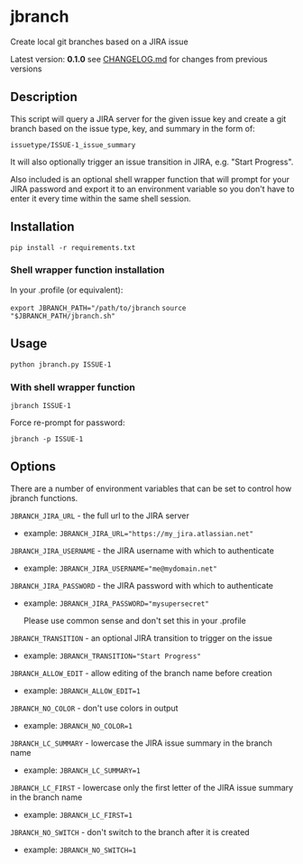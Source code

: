 # jbranch

Create local git branches based on a JIRA issue

Latest version: **0.1.0**
see [CHANGELOG.md](CHANGELOG.md) for changes from previous versions

## Description

This script will query a JIRA server for the given issue key and create a git branch based on the issue type, key, and summary in the form of:

`issuetype/ISSUE-1_issue_summary`

It will also optionally trigger an issue transition in JIRA, e.g. "Start Progress".

Also included is an optional shell wrapper function that will prompt for your JIRA password and export it to an environment variable so you don't have to enter it every time within the same shell session.

## Installation

`pip install -r requirements.txt`

### Shell wrapper function installation

In your .profile (or equivalent):

`export JBRANCH_PATH="/path/to/jbranch`
`source "$JBRANCH_PATH/jbranch.sh"`

## Usage

`python jbranch.py ISSUE-1`

### With shell wrapper function

`jbranch ISSUE-1`

Force re-prompt for password:

`jbranch -p ISSUE-1`

## Options

There are a number of environment variables that can be set to control how jbranch functions.

`JBRANCH_JIRA_URL` - the full url to the JIRA server

- example: `JBRANCH_JIRA_URL="https://my_jira.atlassian.net"`

`JBRANCH_JIRA_USERNAME` - the JIRA username with which to authenticate

- example: `JBRANCH_JIRA_USERNAME="me@mydomain.net"`

`JBRANCH_JIRA_PASSWORD` - the JIRA password with which to authenticate

- example: `JBRANCH_JIRA_PASSWORD="mysupersecret"`

  Please use common sense and don't set this in your .profile

`JBRANCH_TRANSITION` - an optional JIRA transition to trigger on the issue

- example: `JBRANCH_TRANSITION="Start Progress"`

`JBRANCH_ALLOW_EDIT` - allow editing of the branch name before creation

- example: `JBRANCH_ALLOW_EDIT=1`

`JBRANCH_NO_COLOR` - don't use colors in output

- example: `JBRANCH_NO_COLOR=1`

`JBRANCH_LC_SUMMARY` - lowercase the JIRA issue summary in the branch name

- example: `JBRANCH_LC_SUMMARY=1`

`JBRANCH_LC_FIRST` - lowercase only the first letter of the JIRA issue summary in the branch name

- example: `JBRANCH_LC_FIRST=1`

`JBRANCH_NO_SWITCH` - don't switch to the branch after it is created

- example: `JBRANCH_NO_SWITCH=1`
